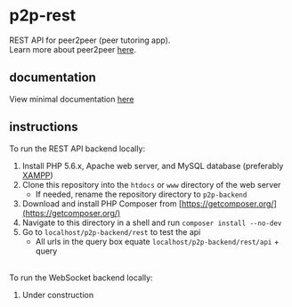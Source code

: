 # p2p-rest
REST API for peer2peer (peer tutoring app).  
Learn more about peer2peer [here](https://github.com/p2p-app/p2p-about).  

## documentation
View minimal documentation [here](http://p2p.anuv.me/docs.txt)

## instructions
To run the REST API backend locally:
 1. Install PHP 5.6.x, Apache web server, and MySQL database (preferably [XAMPP](https://www.apachefriends.org/))
 2. Clone this repository into the `htdocs` or `www` directory of the web server
    - If needed, rename the repository directory to `p2p-backend`
 3. Download and install PHP Composer from [https://getcomposer.org/](https://getcomposer.org/)
 4. Navigate to this directory in a shell and run `composer install --no-dev`
 5. Go to `localhost/p2p-backend/rest` to test the api
    - All urls in the query box equate `localhost/p2p-backend/rest/api` + query

&nbsp;  
To run the WebSocket backend locally:
 1. Under construction

